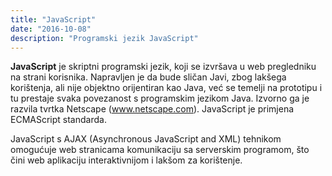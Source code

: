 ```yaml
---
title: "JavaScript"
date: "2016-10-08"
description: "Programski jezik JavaScript"
---
```


**JavaScript** je skriptni programski jezik, koji se izvršava u web pregledniku na strani korisnika. Napravljen je da bude sličan Javi, zbog lakšega korištenja, ali nije objektno orijentiran kao Java, već se temelji na prototipu i tu prestaje svaka povezanost s programskim jezikom Java. Izvorno ga je razvila tvrtka Netscape (www.netscape.com). JavaScript je primjena ECMAScript standarda.

JavaScript s AJAX (Asynchronous JavaScript and XML) tehnikom omogućuje web stranicama komunikaciju sa serverskim programom, što čini web aplikaciju interaktivnijom i lakšom za korištenje.